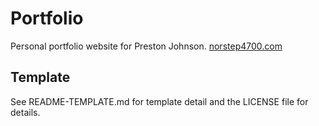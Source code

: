 # Portfolio

Personal portfolio website for Preston Johnson. [norstep4700.com](https://norstep4700.com)

## Template

See README-TEMPLATE.md for template detail and the LICENSE file for details.
